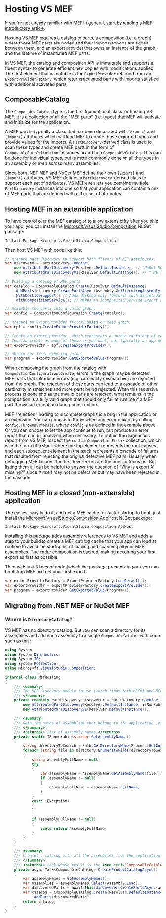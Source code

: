 # Hosting VS MEF

If you're not already familiar with MEF in general, start by reading [a MEF introductory article](https://www.bing.com/search?q=introduction%20to%20the%20managed%20extensibility%20framework&qs=n&form=QBRE&sp=-1&pq=undefined&sc=0-30&sk=&cvid=BF12F5C9D203498690B2251D6D841BB4).

Hosting VS MEF requires a catalog of parts, a composition (i.e. a graph) where those MEF parts
are nodes and their imports/exports are edges between them, and an export provider that
owns an instance of the graph, and the lifetime of instantiated MEF parts.

In VS MEF, the catalog and composition API is immutable and supports a fluent syntax to
generate efficient new copies with modifications applied. The first element that is mutable
is the `ExportProvider` returned from an `ExportProviderFactory`, which returns activated
parts with imports satisfied with additional activated parts.

## ComposableCatalog

The `ComposableCatalog` type is the first foundational class for hosting VS MEF. It is a collection of all the "MEF parts" (i.e. types) that MEF will activate and initialize for the application.

A MEF part is typically a class that has been decorated with `[Export]` and `[Import]` attributes which will lead MEF to create those exported types and provide values for the imports. A `PartDiscovery`-derived class is used to scan these types and create MEF parts in the form of `ComposablePartDefinition` instances to add to a `ComposableCatalog`. This can be done for individual types, but is more commonly done on all the types in an assembly or even across many assemblies.

Since both .NET MEF and NuGet MEF define their own `[Export]` and `[Import]` attributes, VS MEF defines a `PartDiscovery`-derived class to support each set of attributes. VS MEF even lets you combine multiple `PartDiscovery` instances into one so that your application can contain a mix of MEF parts that are defined with either set of attributes.

## Hosting MEF in an extensible application

To have control over the MEF catalog or to allow extensibility after you ship your app,
you can install the [Microsoft.VisualStudio.Composition][VSMEFPkg] NuGet package:

    Install-Package Microsoft.VisualStudio.Composition

Then host VS MEF with code like this:

```csharp
// Prepare part discovery to support both flavors of MEF attributes.
var discovery = PartDiscovery.Combine(
    new AttributedPartDiscovery(Resolver.DefaultInstance), // "NuGet MEF" attributes (Microsoft.Composition)
    new AttributedPartDiscoveryV1(Resolver.DefaultInstance)); // ".NET MEF" attributes (System.ComponentModel.Composition)

// Build up a catalog of MEF parts
var catalog = ComposableCatalog.Create(Resolver.DefaultInstance)
    .AddParts(discovery.CreatePartsAsync(Assembly.GetExecutingAssembly()).Result)
    .WithDesktopSupport() // Adds desktop-only features such as metadata view interface support
    .WithCompositionService(); // Makes an ICompositionService export available to MEF parts to import

// Assemble the parts into a valid graph.
var config = CompositionConfiguration.Create(catalog);

// Prepare an ExportProvider factory based on this graph.
var epf = config.CreateExportProviderFactory();

// Create an export provider, which represents a unique container of values.
// You can create as many of these as you want, but typically an app needs just one.
var exportProvider = epf.CreateExportProvider();

// Obtain our first exported value
var program = exportProvider.GetExportedValue<Program>();
```

When composing the graph from the catalog with `CompositionConfiguration.Create`,
errors in the graph may be detected. MEF parts that introduce errors (e.g.
cardinality mismatches) are rejected from the graph. The rejection of these parts
can lead to a cascade of other cardinality mismatches and more parts being rejected.
When this recursive process is done and all the invalid parts are rejected, what
remains in the composition is a fully valid graph that should only fail at runtime
if a MEF part throws an exception during construction.

MEF "rejection" leading to incomplete graphs is a bug in the application or an extension.
You can choose to throw when any error occurs by calling `config.ThrowOnErrors()`,
where `config` is as defined in the example above.
Or you can choose to let the app continue to run, but produce an error report that
can be analyzed when necessary. To obtain the diagnostics report from VS MEF,
inspect the `config.CompositionErrors` collection, which is in the form of a stack
where the top element represents the root causes and each subsequent element in the
stack represents a cascade of failures that resulted from rejecting the original
defective MEF parts. Usually when debugging MEF failures, the first level errors
are the ones to focus on. But listing them all can be helpful to answer the question
of "Why is export *X* missing?" since X itself may not be defective but may have been
rejected in the cascade.

## Hosting MEF in a closed (non-extensible) application

The easiest way to do it, and get a MEF cache for faster startup to boot, just
install the [Microsoft.VisualStudio.Composition.AppHost][AppHostPkg] NuGet package:

    Install-Package Microsoft.VisualStudio.Composition.AppHost

Installing this package adds assembly references to VS MEF and adds a step to your build
to create a MEF catalog cache that your app can load at runtime to avoid the startup hit
of loading and scanning all your MEF assemblies. The entire composition is cached, making
acquiring your first export as fast as possible.

Then with just 3 lines of code (which the package presents to you) you can bootstrap MEF
and get your first export:

```csharp
var exportProviderFactory = ExportProviderFactory.LoadDefault();
var exportProvider = exportProviderFactory.CreateExportProvider();
var program = exportProvider.GetExportedValue<Program>();
```

## Migrating from .NET MEF or NuGet MEF

### Where is `DirectoryCatalog`?

VS MEF has no directory catalog. But you can scan a directory for its assemblies and add each assembly to a single `ComposableCatalog` with code such as this:

```csharp
using System;
using System.Diagnostics;
using System.IO;
using System.Reflection;
using Microsoft.VisualStudio.Composition;

internal class MefHosting
{
    /// <summary>
    /// The MEF discovery module to use (which finds both MEFv1 and MEFv2 parts).
    /// </summary>
    private readonly PartDiscovery discoverer = PartDiscovery.Combine(
        new AttributedPartDiscovery(Resolver.DefaultInstance, isNonPublicSupported: true),
        new AttributedPartDiscoveryV1(Resolver.DefaultInstance));

    /// <summary>
    /// Gets the names of assemblies that belong to the application .exe folder.
    /// </summary>
    /// <returns>A list of assembly names.</returns>
    private static IEnumerable<string> GetAssemblyNames()
    {
        string directoryToSearch = Path.GetDirectoryName(Process.GetCurrentProcess().MainModule.FileName);
        foreach (string file in Directory.EnumerateFiles(directoryToSearch, "*.dll"))
        {
            string assemblyFullName = null;
            try
            {
                var assemblyName = AssemblyName.GetAssemblyName(file);
                if (assemblyName != null)
                {
                    assemblyFullName = assemblyName.FullName;
                }
            }
            catch (Exception)
            {
            }

            if (assemblyFullName != null)
            {
                yield return assemblyFullName;
            }
        }
    }

    /// <summary>
    /// Creates a catalog with all the assemblies from the application .exe's directory.
    /// </summary>
    /// <returns>A task whose result is the <see cref="ComposableCatalog"/>.</returns>
    private async Task<ComposableCatalog> CreateProductCatalogAsync()
    {
        var assemblyNames = GetAssemblyNames();
        var assemblies = assemblyNames.Select(Assembly.Load);
        var discoveredParts = await this.discoverer.CreatePartsAsync(assemblies);
        var catalog = ComposableCatalog.Create(Resolver.DefaultInstance)
            .AddParts(discoveredParts);
        return catalog;
    }
}
```

[AppHostPkg]: https://www.nuget.org/packages/Microsoft.VisualStudio.Composition.AppHost
[VSMEFPkg]: https://www.nuget.org/packages/Microsoft.VisualStudio.Composition
